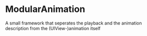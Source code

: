 # ModularAnimation
A small framework that seperates the playback and the animation description from the (UIView-)animation itself

